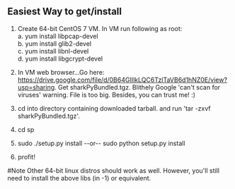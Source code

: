 ## Easiest Way to get/install
1. Create 64-bit CentOS 7 VM. In VM run following as root:<br>
    a. yum install libpcap-devel<br>
    b. yum install glib2-devel<br>
    c. yum install libnl-devel<br>
    d. yum install libgcrypt-devel<br>

2. In VM web browser...Go here: https://drive.google.com/file/d/0B64GIIlkLQC6TzlTaVB6d1hNZ0E/view?usp=sharing. Get sharkPyBundled.tgz. Blithely Google 'can't scan for viruses' warning. File is too big. Besides, you can trust me! :)<br>

3. cd into directory containing downloaded tarball. and run 'tar -zxvf sharkPyBundled.tgz'.<br>
4. cd sp<br>
5. sudo ./setup.py install --or-- sudo python setup.py install<br>
6. profit!<br>

#Note
Other 64-bit linux distros should work as well. However, you'll still need to install the above libs (in -1) or equivalent.
